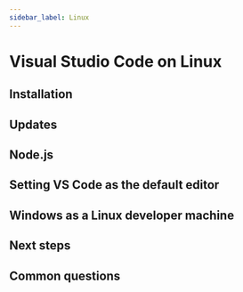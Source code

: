 ```yaml
---
sidebar_label: Linux
---
```


# Visual Studio Code on Linux

## Installation


## Updates


## Node.js


## Setting VS Code as the default editor


## Windows as a Linux developer machine


## Next steps


## Common questions




